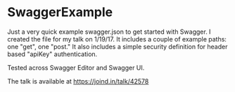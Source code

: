 # SwaggerExample

Just a very quick example swagger.json to get started with Swagger. I created the file for my talk on 1/19/17. It includes a couple of example paths: one "get", one "post." It also includes a simple security definition for header based "apiKey"  authentication.

Tested across Swagger Editor and Swagger UI.

The talk is available at https://joind.in/talk/42578

